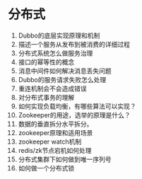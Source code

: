 # 分布式

1. Dubbo的底层实现原理和机制
2. 描述一个服务从发布到被消费的详细过程
3. 分布式系统怎么做服务治理
4. 接口的幂等性的概念
5. 消息中间件如何解决消息丢失问题
6. Dubbo的服务请求失败怎么处理
7. 重连机制会不会造成错误
8. 对分布式事务的理解
9. 如何实现负载均衡，有哪些算法可以实现？
10. Zookeeper的用途，选举的原理是什么？
11. 数据的垂直拆分水平拆分。
12. zookeeper原理和适用场景
13. zookeeper watch机制
14. redis/zk节点宕机如何处理
15. 分布式集群下如何做到唯一序列号
16. 如何做一个分布式锁
